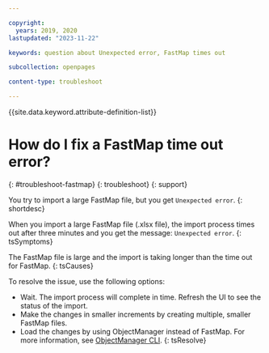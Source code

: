```yaml
---

copyright:
  years: 2019, 2020
lastupdated: "2023-11-22"

keywords: question about Unexpected error, FastMap times out

subcollection: openpages

content-type: troubleshoot

---
```


<!-- keywords values above are place holders. Actual values should be pulled from the Troubleshooting questions or error message to which the issue relates. Only use a messageID if the troubleshooting topic is about an issue encountered from an error message that has an ID.  -->

{{site.data.keyword.attribute-definition-list}}

<!-- You must add the troubleshoot content type in your attribute definitions AND on a new line under each troubleshooting topic H1 ID. This will ensure that the troubleshooting entry is pulled into other locations, like chatbots. Use the support attribute definition for reuse in the support center. For more information, see  https://test.cloud.ibm.com/docs/writing?topic=writing-support-center#support-center-troubleshoot-->

<!-- Remember that this is the individual topic template for each troubleshooting entry that belongs in a troubleshooting topic group in the Help left nav group. For more information, see the guidance page: https://test.cloud.ibm.com/docs/writing?topic=writing-troubleshooting-topics-->


# How do I fix a FastMap time out error?
{: #troubleshoot-fastmap}
{: troubleshoot}
{: support} <!-- Only add this attribute to entries that you want to display in the support center. -->

<!--The title of your H1 should be a problem statement in question format of the issue that the user is experiencing. Think about the user's language they might use to describe or search for the answer to the issue they are experiencing. Use keywords for other variations of ways to ask the question at the top of the file. -->

You try to import a large FastMap file, but you get `Unexpected error`.
{: shortdesc}

<!-- The short description should give a quick summary about the issue the user is experiencing. -->
<!-- Example short description for an error troubleshooting topic: You try to create more than one instance in your Lite account, but you received error `message-id.0001E`.-->

<!-- Tips:
* Organize one troubleshooting issue per topic in a  topic group called "Troubleshooting" in the Help left nav section
* Name your topic group "Troubleshooting". If you have more than one topic group to organize a large set of troubleshooting topics, use "Troubleshoting _xxx_" to provide descriptive topic group titles.
* Use a title that uses a problem statement in the form of a question for each H1 in your topic group
* Use an H1 ID of `troubleshoot-xx` where the `xx` is a descriptive word to match the issue the customer is experiencing for URL readability.
* Set the `troubleshoot` content type attribute definition at the top of your file.
* Set the `troubleshoot` content type attribute on a new line following each H1 ID.
* Use the three attributes for the symptom, cause, and resolution.-->

When you import a large FastMap file (.xlsx file), the import process times out after three minutes and you get the message: `Unexpected error`.
{: tsSymptoms}

The FastMap file is large and the import is taking longer than the time out for FastMap.
{: tsCauses}

To resolve the issue, use the following options:
- Wait. The import process will complete in time. Refresh the UI to see the status of the import.
- Make the changes in smaller increments by creating multiple, smaller FastMap files.
- Load the changes by using ObjectManager instead of FastMap. For more information, see [ObjectManager CLI](/docs/openpages?topic=openpages-openpages_CLI#ibmcloud_openpages_objectmanager).
{: tsResolve}
